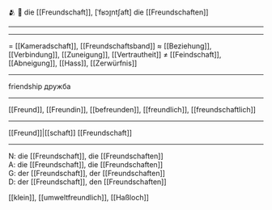 🫂 🔴 die [[Freundschaft]], [ˈfʁɔɪ̯ntʃaft]
die [[Freundschaften]]

---

---
= [[Kameradschaft]], [[Freundschaftsband]]
≈ [[Beziehung]], [[Verbindung]], [[Zuneigung]], [[Vertrautheit]]
≠ [[Feindschaft]], [[Abneigung]], [[Hass]], [[Zerwürfnis]]

---
friendship
дружба

---
[[Freund]], [[Freundin]], [[befreunden]], [[freundlich]], [[freundschaftlich]]

---
[[Freund]]|[[schaft]]
[[Freundschaft]]


---
N: die [[Freundschaft]], die [[Freundschaften]]  
A: die [[Freundschaft]], die [[Freundschaften]]  
G: der [[Freundschaft]], der [[Freundschaften]]  
D: der [[Freundschaft]], den [[Freundschaften]]


[[klein]], [[umweltfreundlich]], [[Haßloch]]